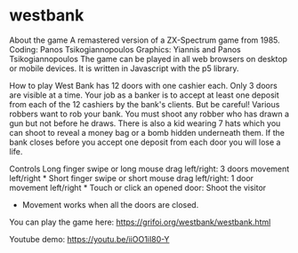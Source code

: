 # westbank
About the game
A remastered version of a ZX-Spectrum game from 1985.
Coding: Panos Tsikogiannopoulos
Graphics: Yiannis and Panos Tsikogiannopoulos
The game can be played in all web browsers on desktop or mobile devices. It is written in Javascript with the p5 library.

How to play
West Bank has 12 doors with one cashier each. Only 3 doors are visible at a time. Your job as a banker is to accept at least one deposit from each of the 12 cashiers by the bank's clients. But be careful! Various robbers want to rob your bank. You must shoot any robber who has drawn a gun but not before he draws. There is also a kid wearing 7 hats which you can shoot to reveal a money bag or a bomb hidden underneath them.
If the bank closes before you accept one deposit from each door you will lose a life.

Controls
Long finger swipe or long mouse drag left/right:   3 doors movement left/right *
Short finger swipe or short mouse drag left/right: 1 door movement left/right *
Touch or click an opened door: Shoot the visitor
* Movement works when all the doors are closed.

You can play the game here: https://grifoi.org/westbank/westbank.html

Youtube demo: https://youtu.be/iiOO1iI80-Y
